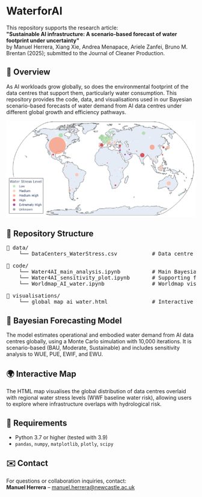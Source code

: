 # WaterforAI

This repository supports the research article:  
**"Sustainable AI infrastructure: A scenario-based forecast of water footprint under uncertainty"**  
by Manuel Herrera, Xiang Xie, Andrea Menapace, Ariele Zanfei, Bruno M. Brentan (2025); submitted to the Journal of Cleaner Production.

## 📌 Overview

As AI workloads grow globally, so does the environmental footprint of the data centres that support them, particularly water consumption. This repository provides the code, data, and visualisations used in our Bayesian scenario-based forecasts of water demand from AI data centres under different global growth and efficiency pathways.

![Data centres and water stress](visualisations/worldmap_w4AI.png)

## 📁 Repository Structure
<pre>
📂 data/  
    └── DataCenters_WaterStress.csv           # Data centre locations with water stress levels   

📂 code/  
    └── Water4AI_main_analysis.ipynb          # Main Bayesian Monte Carlo script  
    └── Water4AI_sensitivity_plot.ipynb       # Supporting functions  
    └── Worldmap_AI_water.ipynb               # Worldmap visualisation

📂 visualisations/  
    └── global_map_ai_water.html              # Interactive HTML map of data centre water risk
</pre>
## 🧮 Bayesian Forecasting Model

The model estimates operational and embodied water demand from AI data centres globally, using a Monte Carlo simulation with 10,000 iterations. It is scenario-based (BAU, Moderate, Sustainable) and includes sensitivity analysis to WUE, PUE, EWIF, and EWU.

## 🌍 Interactive Map

The HTML map visualises the global distribution of data centres overlaid with regional water stress levels (WWF baseline water risk), allowing users to explore where infrastructure overlaps with hydrological risk.

## 🔧 Requirements

- Python 3.7 or higher (tested with 3.9)
- `pandas`, `numpy`, `matplotlib`, `plotly`, `scipy`

## ✉️ Contact

For questions or collaboration inquiries, contact:  
**Manuel Herrera** – manuel.herrera@newcastle.ac.uk
